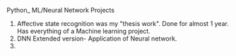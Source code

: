 Python_ ML/Neural Network Projects

1. Affective state recognition was my "thesis work". Done for almost 1 year. Has everything of a Machine learning project.
2. DNN Extended version- Application of Neural network.
3. 
